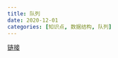 ```yaml
---
title: 队列
date: 2020-12-01
categories: [知识点, 数据结构, 队列]
---
```


[链接](https://www.cnblogs.com/jaxu/p/11268862.html)
